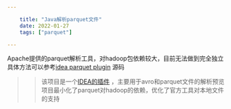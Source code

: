 ```yaml
---

    title: "Java解析parquet文件"
    date: 2022-01-27
    tags: ["parquet"]

---
```

Apache提供的parquet解析工具，对hadoop包依赖较大，目前无法做到完全独立  
具体方法可以参考[idea parquet plugin](https://github.com/benwatson528/intellij-avro-parquet-plugin) 源码  

>> 该项目是一个[IDEA的插件](https://plugins.jetbrains.com/plugin/12281-avro-and-parquet-viewer) ，主要用于avro和parquet文件的解析预览    
> 项目最小化了parquet对hadoop的依赖，优化了官方工具对本地文件的支持
